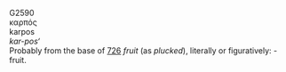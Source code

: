<body>
  <p>G2590<br>  καρπός  <br> karpos  <br><i>kar-pos‘ </i><br>Probably from the base of <a href="g0726.htm">726</a>  <i>fruit</i> (as <i>plucked</i>), literally or figuratively: - fruit.<br></p>
 </body>